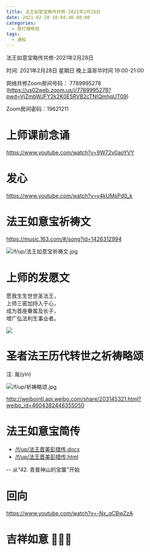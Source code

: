 ```yaml
---
title: 法王如意宝略传共修-2021年2月28日
date: 2021-02-28 18:04:46-08:00
categories:
  - 慧灯禅修班
tags:
  - 通知
---
```

法王如意宝略传共修-2021年2月28日

时间: 2021年2月28日 星期日 晚上温哥华时间 19:00-21:00  

网络共修Zoom房间号码： 7789995278 (<https://us02web.zoom.us/j/7789995278?pwd=VjZmbWJFY2k2K0E5RVB2cTNIQmhqUT09>)

Zoom房间密码：19621211

# 上师课前念诵

<https://www.youtube.com/watch?v=9W72v0aoYVY>

# 发心

<https://www.youtube.com/watch?v=v4kUMsPd0_k>

# 法王如意宝祈祷文

<https://music.163.com/#/song?id=1426312994>  

![/f/up/法王如意宝祈祷文.jpg](https://hdvblob.blob.core.windows.net/hdv/f/up/法王如意宝祈祷文.jpg)

# 上师的发愿文

愿我生生世世圣法王，  
上师三密加持入于心，  
成为首座眷属及长子，  
增广弘法利生事业者。    

![](https://hdvblob.blob.core.windows.net/hdv/f/up/法王如意宝略传共修-上师发愿.png)


# 圣者法王历代转世之祈祷略颂

注: 胤(yìn)

![/f/up/祈祷略颂.jpg](https://hdvblob.blob.core.windows.net/hdv/f/up/祈祷略颂.jpg)

<http://weibointl.api.weibo.com/share/203145321.html?weibo_id=4604382446355050>

# 法王如意宝简传

- [/f/up/法王晋美彭措传.docx](https://hdvblob.blob.core.windows.net/hdv/f/up/法王晋美彭措传.docx)
- [/f/up/法王晋美彭措传.html](https://hdvblob.blob.core.windows.net/hdv/f/up/法王晋美彭措传.html)

-- 从"42. 青普神山的宝箧"开始

# 回向

<https://www.youtube.com/watch?v=-Nx_gCBwZzA>

#  吉祥如意 🙏🙏🙏
